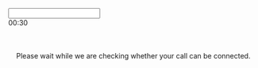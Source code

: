 <!DOCTYPE html>
<html>
<head>
    <meta charset="utf-8">
    <meta name="viewport" content="width=device-width, initial-scale=1.0">
    <title>Haz llamadas gratis con illamadas</title>
    <link rel="icon" href="/public/images/calls-online/favicon.png">
    <link href="/public/stylesheets/phone-calls-online.css" rel="stylesheet" type="text/css">
    <script>
        var phoneSettings = { 'bgColor': '#2c2c2c', 'width': '288', 'height': '220' };
        var codecName = 'NellyMoser';
        var paidCall = false;
        var useFlashLogger = false;
        var domainParam = 'ILLAMADAS';
        var webRtcEnabled = true;
    </script>
    <script type="text/javascript" src="/public/javascripts/compress-phone-widget-23112018.js"></script>
</head>
<body>
    <div id="phone">
        <script type="text/javascript">
            var codecName = 'NellyMoser';
            var useFlashLogger = false;
            var domainParam = 'ILLAMADAS';
            var webRtcEnabled = true;
            var registeredUser = false;
        </script>
        <div id="phone-inner">
            <div id="p-p-wrap">
                <input type="text" id="phone-number" class="phoneNumber" autocomplete="off" />
            </div>
            <div id="message-wrapper" class="infoMessage"></div>
            <div style="overflow: hidden;" class="callHang">
                <div class="p-call-btn call"></div>
                <div class="p-call-btn hang" id="hang"></div>
            </div>
            <div style="overflow: hidden;" id="phone-btn-wrap" class="phoneButton">
                <!-- Aquí puedes incluir los botones para marcar números -->
            </div>
            <div id="wtpCallerObjectWrapper">
                <div id="c2fCaller"></div>
            </div>
            <div id="wait-wrap">
                <div class="cssload-container">
                    <div class="cssload-speeding-wheel"></div>
                </div>
                <div id="wait-timer">00:30</div>
                <div style="text-align: center;margin-top: 50px;">Please wait while we are checking whether your call can be connected.</div>
            </div>
        </div>
    </div>
</body>
</html>


